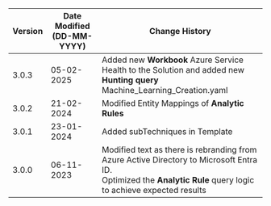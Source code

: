 | **Version** | **Date Modified (DD-MM-YYYY)** | **Change History**                                                         |
|-------------|--------------------------------|----------------------------------------------------------------------------|
| 3.0.3       | 05-02-2025                     | Added new **Workbook** Azure Service Health to the Solution and added new **Hunting query** Machine_Learning_Creation.yaml              |
| 3.0.2       | 21-02-2024                     | Modified Entity Mappings of **Analytic Rules**                             |
| 3.0.1       | 23-01-2024                     | Added subTechniques in Template                                            |
| 3.0.0       | 06-11-2023                     | Modified text as there is rebranding from Azure Active Directory to Microsoft Entra ID. <br/> Optimized the **Analytic Rule** query logic to achieve expected results    |
         
                                                                                                                 
